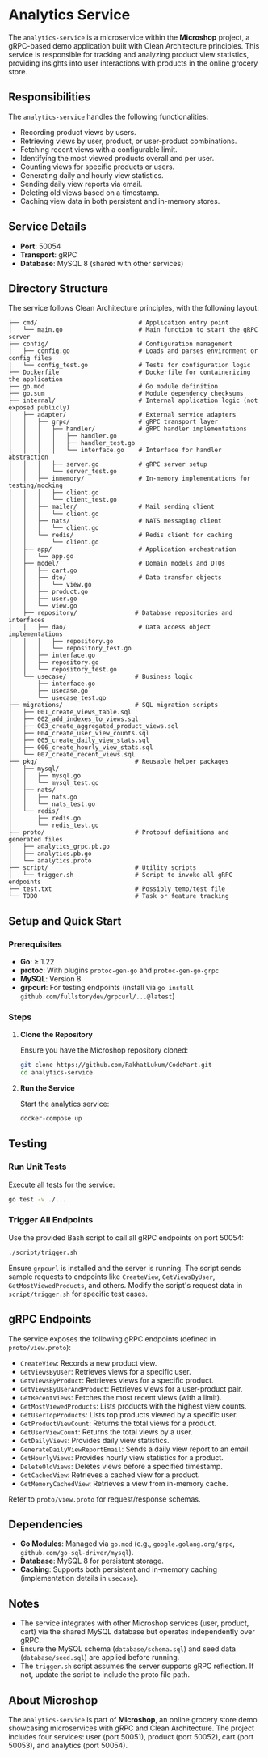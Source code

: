 # Analytics Service

The `analytics-service` is a microservice within the **Microshop** project, a gRPC-based demo application built with Clean Architecture principles. This service is responsible for tracking and analyzing product view statistics, providing insights into user interactions with products in the online grocery store.

## Responsibilities

The `analytics-service` handles the following functionalities:
- Recording product views by users.
- Retrieving views by user, product, or user-product combinations.
- Fetching recent views with a configurable limit.
- Identifying the most viewed products overall and per user.
- Counting views for specific products or users.
- Generating daily and hourly view statistics.
- Sending daily view reports via email.
- Deleting old views based on a timestamp.
- Caching view data in both persistent and in-memory stores.

## Service Details

- **Port**: 50054
- **Transport**: gRPC
- **Database**: MySQL 8 (shared with other services)

## Directory Structure

The service follows Clean Architecture principles, with the following layout:

```
├── cmd/                            # Application entry point
│   └── main.go                     # Main function to start the gRPC server
├── config/                         # Configuration management
│   ├── config.go                   # Loads and parses environment or config files
│   └── config_test.go              # Tests for configuration logic
├── Dockerfile                      # Dockerfile for containerizing the application
├── go.mod                          # Go module definition
├── go.sum                          # Module dependency checksums
├── internal/                       # Internal application logic (not exposed publicly)
│   ├── adapter/                    # External service adapters
│   │   ├── grpc/                   # gRPC transport layer
│   │   │   ├── handler/            # gRPC handler implementations
│   │   │   │   ├── handler.go
│   │   │   │   ├── handler_test.go
│   │   │   │   └── interface.go    # Interface for handler abstraction
│   │   │   ├── server.go           # gRPC server setup
│   │   │   └── server_test.go
│   │   ├── inmemory/               # In-memory implementations for testing/mocking
│   │   │   ├── client.go
│   │   │   └── client_test.go
│   │   ├── mailer/                 # Mail sending client
│   │   │   └── client.go
│   │   ├── nats/                   # NATS messaging client
│   │   │   └── client.go
│   │   └── redis/                  # Redis client for caching
│   │       └── client.go
│   ├── app/                        # Application orchestration
│   │   └── app.go
│   ├── model/                      # Domain models and DTOs
│   │   ├── cart.go
│   │   ├── dto/                    # Data transfer objects
│   │   │   └── view.go
│   │   ├── product.go
│   │   ├── user.go
│   │   └── view.go
│   ├── repository/                # Database repositories and interfaces
│   │   ├── dao/                    # Data access object implementations
│   │   │   ├── repository.go
│   │   │   └── repository_test.go
│   │   ├── interface.go
│   │   ├── repository.go
│   │   └── repository_test.go
│   └── usecase/                   # Business logic
│       ├── interface.go
│       ├── usecase.go
│       └── usecase_test.go
├── migrations/                    # SQL migration scripts
│   ├── 001_create_views_table.sql
│   ├── 002_add_indexes_to_views.sql
│   ├── 003_create_aggregated_product_views.sql
│   ├── 004_create_user_view_counts.sql
│   ├── 005_create_daily_view_stats.sql
│   ├── 006_create_hourly_view_stats.sql
│   └── 007_create_recent_views.sql
├── pkg/                           # Reusable helper packages
│   ├── mysql/
│   │   ├── mysql.go
│   │   └── mysql_test.go
│   ├── nats/
│   │   ├── nats.go
│   │   └── nats_test.go
│   └── redis/
│       ├── redis.go
│       └── redis_test.go
├── proto/                         # Protobuf definitions and generated files
│   ├── analytics_grpc.pb.go
│   ├── analytics.pb.go
│   └── analytics.proto
├── script/                        # Utility scripts
│   └── trigger.sh                 # Script to invoke all gRPC endpoints
├── test.txt                       # Possibly temp/test file
└── TODO                           # Task or feature tracking
```

## Setup and Quick Start

### Prerequisites

- **Go**: ≥ 1.22
- **protoc**: With plugins `protoc-gen-go` and `protoc-gen-go-grpc`
- **MySQL**: Version 8
- **grpcurl**: For testing endpoints (install via `go install github.com/fullstorydev/grpcurl/...@latest`)

### Steps

1. **Clone the Repository**

   Ensure you have the Microshop repository cloned:
   ```bash
   git clone https://github.com/RakhatLukum/CodeMart.git
   cd analytics-service
   ```

2. **Run the Service**

   Start the analytics service:
   ```bash
   docker-compose up
   ```

## Testing

### Run Unit Tests

Execute all tests for the service:
```bash
go test -v ./...
```

### Trigger All Endpoints

Use the provided Bash script to call all gRPC endpoints on port 50054:
```bash
./script/trigger.sh
```

Ensure `grpcurl` is installed and the server is running. The script sends sample requests to endpoints like `CreateView`, `GetViewsByUser`, `GetMostViewedProducts`, and others. Modify the script's request data in `script/trigger.sh` for specific test cases.

## gRPC Endpoints

The service exposes the following gRPC endpoints (defined in `proto/view.proto`):

- `CreateView`: Records a new product view.
- `GetViewsByUser`: Retrieves views for a specific user.
- `GetViewsByProduct`: Retrieves views for a specific product.
- `GetViewsByUserAndProduct`: Retrieves views for a user-product pair.
- `GetRecentViews`: Fetches the most recent views (with a limit).
- `GetMostViewedProducts`: Lists products with the highest view counts.
- `GetUserTopProducts`: Lists top products viewed by a specific user.
- `GetProductViewCount`: Returns the total views for a product.
- `GetUserViewCount`: Returns the total views by a user.
- `GetDailyViews`: Provides daily view statistics.
- `GenerateDailyViewReportEmail`: Sends a daily view report to an email.
- `GetHourlyViews`: Provides hourly view statistics for a product.
- `DeleteOldViews`: Deletes views before a specified timestamp.
- `GetCachedView`: Retrieves a cached view for a product.
- `GetMemoryCachedView`: Retrieves a view from in-memory cache.

Refer to `proto/view.proto` for request/response schemas.

## Dependencies

- **Go Modules**: Managed via `go.mod` (e.g., `google.golang.org/grpc`, `github.com/go-sql-driver/mysql`).
- **Database**: MySQL 8 for persistent storage.
- **Caching**: Supports both persistent and in-memory caching (implementation details in `usecase`).

## Notes

- The service integrates with other Microshop services (user, product, cart) via the shared MySQL database but operates independently over gRPC.
- Ensure the MySQL schema (`database/schema.sql`) and seed data (`database/seed.sql`) are applied before running.
- The `trigger.sh` script assumes the server supports gRPC reflection. If not, update the script to include the proto file path.

## About Microshop

The `analytics-service` is part of **Microshop**, an online grocery store demo showcasing microservices with gRPC and Clean Architecture. The project includes four services: user (port 50051), product (port 50052), cart (port 50053), and analytics (port 50054).
